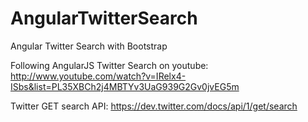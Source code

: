 AngularTwitterSearch
====================

Angular Twitter Search with Bootstrap

Following AngularJS Twitter Search on youtube:
http://www.youtube.com/watch?v=IRelx4-ISbs&list=PL35XBCh2j4MBTYv3UaG939G2Gv0jvEG5m

Twitter GET search API:
https://dev.twitter.com/docs/api/1/get/search
